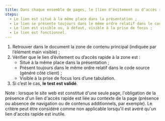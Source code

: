 ```yaml
---
title: Dans chaque ensemble de pages, le [lien d’évitement ou d’accès rapide](#liens-d-evitement-ou-d-acces-rapide) à la [zone de contenu principal](#zone-de-contenu-principal) vérifie-t-il ces conditions (hors cas particuliers) ?
steps:
  - Le lien est situé à la même place dans la présentation ;
  - Le lien se présente toujours dans le même ordre relatif dans le code source ;
  - Le lien est visible ou, à défaut, visible à la prise de focus ;
  - Le lien est fonctionnel.
---
```


1. Retrouver dans le document la zone de contenu principal (indiquée par l’élément main visible) ;
2. Vérifier que le lien d’évitement ou d’accès rapide à la zone est :
   - Situé à la même place dans la présentation ;
   - Présent toujours dans le même ordre relatif dans le code source (généré côté client) ;
   - Visible à la prise de focus lors d’une tabulation.
3. Si c’est le cas, **le test est validé**.

Note : lorsque le site web est constitué d'une seule page, l'obligation de la présence d'un lien d'accès rapide est liée au contexte de la page (présence ou absence de navigation ou de contenus additionnels, par exemple). Le critère peut être considéré comme non applicable lorsqu'il est avéré qu'un lien d'accès rapide est inutile.
